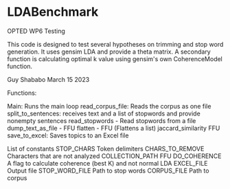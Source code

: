 # LDABenchmark
OPTED WP6 Testing

This code is designed to test several hypotheses on trimming and stop word generation. 
It uses gensim LDA and provide a theta matrix. 
A secondary function is calculating optimal k value using gensim's own CoherenceModel function.

Guy Shababo March 15 2023

Functions: 

Main: Runs the main loop
read_corpus_file: Reads the corpus as one file
split_to_sentences: receives text and a list of stopwords and provide nonempty sentences
read_stopwords - Read stopwords from a file 
dump_text_as_file - FFU
flatten - FFU (Flattens a list)
jaccard_similarity FFU
save_to_excel: Saves topics to an Excel file 

List of constants 
STOP_CHARS Token delimiters
CHARS_TO_REMOVE Characters that are not analyzed 
COLLECTION_PATH FFU 
DO_COHERENCE A flag to calculate coherence (best K) and not normal LDA
EXCEL_FILE Output file
STOP_WORD_FILE Path to stop words 
CORPUS_FILE Path to corpus 

